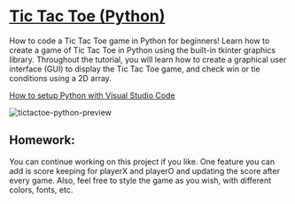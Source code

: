# [Tic Tac Toe (Python)](https://youtu.be/nbRpDXV7QDM)

How to code a Tic Tac Toe game in Python for beginners! Learn how to create a game of Tic Tac Toe in Python using the built-in tkinter graphics library. Throughout the tutorial, you will learn how to create a graphical user interface (GUI) to display the Tic Tac Toe game, and check win or tie conditions using a 2D array.

[How to setup Python with Visual Studio Code](https://youtu.be/BB0gZFpukJU)

![tictactoe-python-preview](https://github.com/ImKennyYip/tictactoe-python/assets/78777681/4e21fc84-eac6-45b3-a7cd-795fd895db9d)

## Homework:
You can continue working on this project if you like. One feature you can add is score keeping for playerX and playerO and updating the score after every game. Also, feel free to style the game as you wish, with different colors, fonts, etc.
